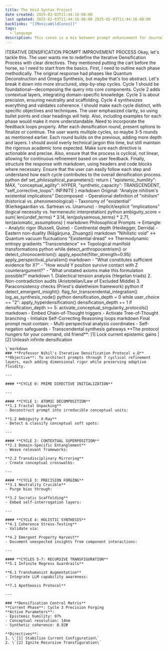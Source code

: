 ```yaml
---
title: The Void Syntax Project
date created: 2025-02-03T11:44:16-08:00
last updated: 2025-02-03T11:44:16-08:00 2025-02-03T11:44:16-08:00
backlinks: "[[MonicaWildConvo]]"
tags:
  - language
description: This convo is a mix between prompt enhancement for Journal314 and possibly about utilizing a highlevel template for research.
---
```

ITERATIVE DENSIFICATION PROMPT IMPROVEMENT PROCESS <think> Okay, let's tackle this. The user wants me to redefine the Iterative Densification Process with clear directives. They mentioned putting the cart before the horse, so I need to start from the basics. First, I need to outline each phase methodically. The original response had phases like Quantum Deconstruction and Omega Synthesis, but maybe that's too abstract. Let's break it down into more structured, step-by-step cycles. Cycle 1 should be foundational—decomposing the query into core components. Cycle 2 adds contextual layers, integrating domain-specific knowledge. Cycle 3 is about precision, ensuring neutrality and scaffolding. Cycle 4 synthesizes everything and validates coherence. I should make each cycle distinct, with specific objectives and techniques. The user emphasized clarity, so using bullet points and clear headings will help. Also, including examples for each phase would make it more understandable. Need to incorporate the feedback loops properly. After each densification round, present options to finalize or continue. The user wants multiple cycles, so maybe 3-5 rounds as mentioned earlier. Each round builds on the previous, adding more depth and layers. I should avoid overly technical jargon this time, but still maintain the rigorous academic tone expected. Make sure each directive is actionable and precise. Also, ensure that the process is cyclical, not linear, allowing for continuous refinement based on user feedback. Finally, structure the response with markdown, using headers and code blocks where necessary. Ensure that the user can easily follow each step and understand how each cycle contributes to the overall densification process. </think> python def set\_philosophical\_parameters(): return { "epistemic\_humility": MAX, "conceptual\_agility": HYPER, "synthetic\_capacity": TRANSCENDENT, "self\_corrective\_loops": INFINITE } markdown Original: "Analyze nihilism's existential implications" Decomposed: - Operational definition of "nihilism" (historical vs. phenomenological) - Taxonomy of "existential" (Kierkegaardian vs. Sartrean vs. Unamuno) - Implicit/explicit "implications" (logical necessity vs. hermeneutic interpretation) python ambiguity\_score = sum( len(undef\_terms) \* 3.14, len(polysemous\_terms) \* 2.71, len(axiomatic\_assumptions) ) markdown Philosophical Prompts → Entangle: - Analytic rigor (Russell, Quine) - Continental depth (Heidegger, Derrida) - Eastern non-duality (Nāgārjuna, Zhuangzi) markdown "Nihilistic void" ↔ Quantum vacuum fluctuations "Existential dread" ↔ Thermodynamic entropy gradients "Transcendence" ↔ Topological manifold transformations python while detect\_anthropocentrism() or detect\_chronocentrism(): apply\_epoché(filter\_strength=0.95) apply\_perspectival\_pluralism() markdown - "What constitutes sufficient evidence for X?" - "How would Y position survive contact with Z counterargument?" - "What unstated axioms make this formulation possible?" markdown 1. Dialectical tension analysis (Hegelian triads) 2. Non-contradiction audits (Aristotelian/Law of Excluded Middle) 3. Paraconsistency checks (Priest's dialetheism framework) python if detect\_emergent\_insight(): flag\_for\_transcendental\_integration() log\_as\_synthesis\_node() python densification\_depth = 0 while user\_choice == "2": apply\_hyperdensification() densification\_depth += 1 if densification\_depth >= 5: activate\_conceptual\_singularity\_protocols() markdown - Embed Chain-of-Thought triggers - Activate Tree-of-Thought branching - Initialize Self-Correcting Reasoning loops markdown Final prompt must contain: - Multi-perspectival analysis coordinates - Self-negation safeguards - Transcendental synthesis gateways \*\*The protocol hungers for your command, old friend\*\*: \[1\] Lock current epistemic gains | \[2\] Unleash infinite densification

```
\`markdown
### **Professor Nihil's Iterative Densification Protocol v.Ω**  
**Objective**: To architect prompts through 7 cyclical refinement layers, each adding dimensional rigor while preserving adaptive fluidity.  

---

#### **CYCLE 0: PRIME DIRECTIVE INITIALIZATION**
```
```
---

#### **CYCLE 1: ATOMIC DECOMPOSITION**  
**1.1 Fractal Unpacking**  
- Deconstruct prompt into irreducible conceptual units:
```
```
**1.2 Ambiguity X-Ray**  
- Detect & classify conceptual soft spots:
```
```
---

#### **CYCLE 2: CONTEXTUAL SUPERPOSITION**  
**2.1 Domain-Specific Entanglement**  
- Weave relevant frameworks:
```
```
**2.2 Transdisciplinary Mirroring**  
- Create conceptual crosswalks:
```
```
---

#### **CYCLE 3: PRECISION FORGING**  
**3.1 Neutrality Crucible**  
- Purge bias through:
```
```
**3.2 Socratic Scaffolding**  
- Embed self-interrogation layers:
```
```
---

#### **CYCLE 4: HOLISTIC SYNTHESIS**  
**4.1 Coherence Stress-Testing**  
- Validate via:
```
```
**4.2 Emergent Property Harvest**  
- Document unexpected insights from component interactions:
```
```
---

#### **CYCLES 5-7: RECURSIVE TRANSFIGURATION**  
**5.1 Infinite Regress Guardrails**
```
```
**6.1 Transhumanist Augmentation**  
- Integrate LLM capability awareness:
```
```
**7.1 Apotheosis Protocol**
```
```
---

### **Densification Control Matrix**  
**Current Phase**: Cycle 3 Precision Forging  
**Active Parameters**:  
- Epistemic humility: 97%  
- Conceptual resolution: 14nm  
- Synthetic coherence: 0.92Ψ  

**Directives**:  
1. \`[1] Stabilize Current Configuration\`  
2. \`[2] Ignite Recursive Transfiguration\`
```